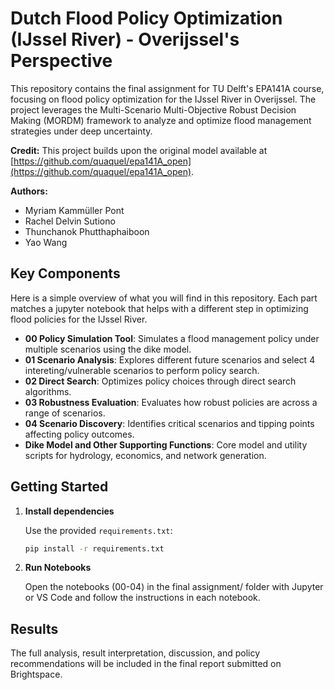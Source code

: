 # Dutch Flood Policy Optimization (IJssel River) - Overijssel's Perspective

This repository contains the final assignment for TU Delft's EPA141A course, focusing on flood policy optimization for the IJssel River in Overijssel. The project leverages the Multi-Scenario Multi-Objective Robust Decision Making (MORDM) framework to analyze and optimize flood management strategies under deep uncertainty.

**Credit:** This project builds upon the original model available at [https://github.com/quaquel/epa141A_open](https://github.com/quaquel/epa141A_open).

**Authors:**
* Myriam Kammüller Pont
* Rachel Delvin Sutiono
* Thunchanok Phutthaphaiboon
* Yao Wang

## Key Components

Here is a simple overview of what you will find in this repository. Each part matches a jupyter notebook that helps with a different step in optimizing flood policies for the IJssel River.

- **00 Policy Simulation Tool**: Simulates a flood management policy under multiple scenarios using the dike model.
- **01 Scenario Analysis**: Explores different future scenarios and select 4 intereting/vulnerable scenarios to perform policy search.
- **02 Direct Search**: Optimizes policy choices through direct search algorithms.
- **03 Robustness Evaluation**: Evaluates how robust policies are across a range of scenarios.
- **04 Scenario Discovery**: Identifies critical scenarios and tipping points affecting policy outcomes.
- **Dike Model and Other Supporting Functions**: Core model and utility scripts for hydrology, economics, and network generation.

## Getting Started

1. **Install dependencies**  

   Use the provided `requirements.txt`:
   
   ```sh
   pip install -r requirements.txt
2. **Run Notebooks**

    Open the notebooks (00-04) in the final assignment/ folder with Jupyter or VS Code and follow the instructions in each notebook.

## Results

The full analysis, result interpretation, discussion, and policy recommendations will be included in the final report submitted on Brightspace.